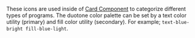 These icons are used inside of [Card Component](/card#card-with-icon) to categorize different types of programs. The duotone color palette can be set by a text color utility (primary) and fill color utility (secondary). For example; `text-blue-bright fill-blue-light`.
